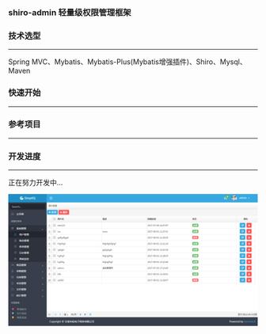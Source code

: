 ### shiro-admin 轻量级权限管理框架

### 技术选型
-------------
Spring MVC、Mybatis、Mybatis-Plus(Mybatis增强插件)、Shiro、Mysql、Maven

### 快速开始
-------------


### 参考项目
-------------


### 开发进度
-------------

正在努力开发中...

![image](https://github.com/alexdoop/shiro-admin/blob/master/imgs/1.png)
